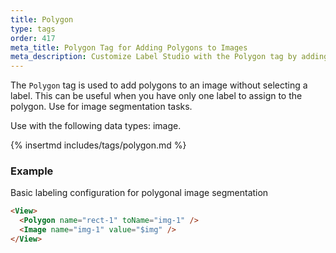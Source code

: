 ```yaml
---
title: Polygon
type: tags
order: 417
meta_title: Polygon Tag for Adding Polygons to Images
meta_description: Customize Label Studio with the Polygon tag by adding polygons to images for segmentation machine learning and data science projects.
---
```


The `Polygon` tag is used to add polygons to an image without selecting a label. This can be useful when you have only one label to assign to the polygon. Use for image segmentation tasks.

Use with the following data types: image.

{% insertmd includes/tags/polygon.md %}

### Example

Basic labeling configuration for polygonal image segmentation

```html
<View>
  <Polygon name="rect-1" toName="img-1" />
  <Image name="img-1" value="$img" />
</View>
```
